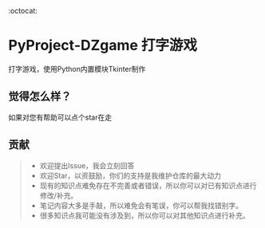 :octocat:
# PyProject-DZgame 打字游戏
打字游戏，使用Python内置模块Tkinter制作

## 觉得怎么样？

如果对您有帮助可以点个star在走


## 贡献

>+ 欢迎提出Issue，我会立刻回答
>+ 欢迎Star，以资鼓励，你们的支持是我维护仓库的最大动力
>+ 现有的知识点难免存在不完善或者错误，所以你可以对已有知识点进行修改/补充。
>+ 笔记内容大多是手敲，所以难免会有笔误，你可以帮我找错别字。
>+ 很多知识点我可能没有涉及到，所以你可以对其他知识点进行补充。
